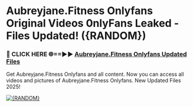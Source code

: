 # Aubreyjane.Fitness Onlyfans Original Videos 0nlyFans Leaked - Files Updated! ({RANDOM})

<h3>🔴 CLICK HERE 🌐==►► <a href="https://betterlinks.top/A2PfLJ" rel="nofollow">Aubreyjane.Fitness Onlyfans Updated Files</a></h3>

Get Aubreyjane.Fitness Onlyfans and all content. Now you can access all videos and pictures of Aubreyjane.Fitness Onlyfans. New Updated Files 2025!

[![{RANDOM}](https://i.imgur.com/ppqm5kG.gif)](https://betterlinks.top/A2PfLJ)